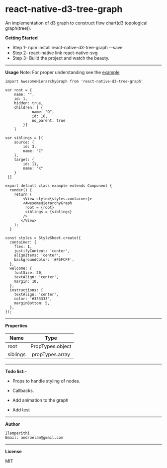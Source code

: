 # react-native-d3-tree-graph
An implementation of d3 graph to construct flow chart(d3 topological graph(tree)).

**Getting Started**

 - Step 1- npm install react-native-d3-tree-graph --save
 - Step 2- react-native link react-native-svg
 - Step 3- Build the project and watch the beauty.
 
----------

**Usage**
Note: For proper understanding see the [example][1]

    import AwesomeHierarchyGraph from 'react-native-d3-tree-graph'
    
    var root = {
        name: "",
        id: 1,
        hidden: true,
        children: [ {
                name: "Q",
                id: 16,
                no_parent: true
            }]
        }
    
    var siblings = [{
        source: {
            id: 3,
            name: "C"
        },
        target: {
            id: 11,
            name: "K"
        }
     }]
     
    export default class example extends Component {
      render() {
        return (
            <View style={styles.container}>
            <AwesomeHierarchyGraph
             root = {root}
             siblings = {siblings}
            />
           </View>
        );
      }
    
    const styles = StyleSheet.create({
      container: {
        flex: 1,
        justifyContent: 'center',
        alignItems: 'center',
        backgroundColor: '#F5FCFF',
      },
      welcome: {
        fontSize: 20,
        textAlign: 'center',
        margin: 10,
      },
      instructions: {
        textAlign: 'center',
        color: '#333333',
        marginBottom: 5,
      },
    });

----------

**Properties**

|  Name         | Type          |
| ------------- |:-------------:| 
| root   | PropTypes.object|
| siblings      | propTypes.array |

----------

**Todo list:-**    

 -  Props to handle styling of nodes.

 -  Callbacks.

 -  Add animation to the graph

 -  Add test    

----------

**Author**

    Ilamparithi
    Email: androelam@gmail.com
    
----------    

**License**
    
MIT


  [1]: https://github.com/ilamparithi-19/rn-d3-tree-graph/tree/master/example
